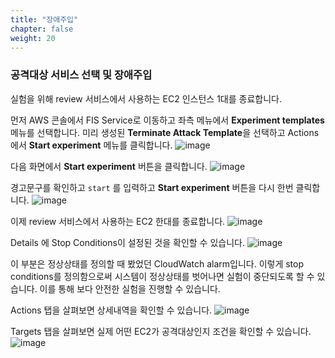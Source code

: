 ```yaml
---
title: "장애주입"
chapter: false
weight: 20
---
```


### 공격대상 서비스 선택 및 장애주입

실험을 위해 review 서비스에서 사용하는 EC2 인스턴스 1대를 종료합니다.

먼저 AWS 콘솔에서 FIS Service로 이동하고 좌측 메뉴에서 **Experiment templates** 메뉴를 선택합니다. 미리 생성된 **Terminate Attack Template**을 선택하고 Actions에서 **Start experiment** 메뉴를 클릭합니다.
![image](/images/20_ec2/experiment03_01.png)

다음 화면에서 **Start experiment** 버튼을 클릭합니다.
![image](/images/20_ec2/experiment03_02.png)

경고문구를 확인하고 `start` 를 입력하고 **Start experiment** 버튼을 다시 한번 클릭합니다.
![image](/images/20_ec2/experiment03_03.png)

이제 review 서비스에서 사용하는 EC2 한대를 종료합니다.
![image](/images/20_ec2/experiment03_04.png)

Details 에 Stop Conditions이 설정된 것을 확인할 수 있습니다.
![image](/images/20_ec2/experiment03_05.png)

이 부분은 정상상태를 정의할 때 봤었던 CloudWatch alarm입니다. 이렇게 stop conditions를 정의함으로써 시스템이 정상상태를 벗어나면 실험이 중단되도록 할 수 있습니다.
이를 통해 보다 안전한 실험을 진행할 수 있습니다.

Actions 탭을 살펴보면 상세내역을 확인할 수 있습니다.
![image](/images/20_ec2/experiment03_06.png)

Targets 탭을 살펴보면 실제 어떤 EC2가 공격대상인지 조건을 확인할 수 있습니다.
![image](/images/20_ec2/experiment03_07.png)
